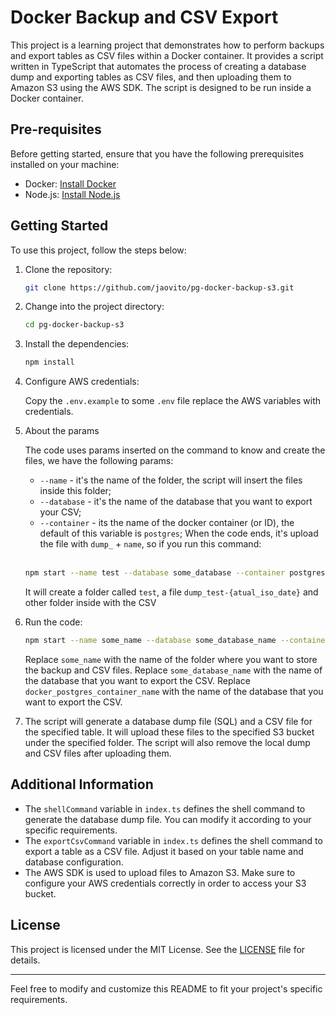 # Docker Backup and CSV Export

This project is a learning project that demonstrates how to perform backups and export tables as CSV files within a Docker container. It provides a script written in TypeScript that automates the process of creating a database dump and exporting tables as CSV files, and then uploading them to Amazon S3 using the AWS SDK. The script is designed to be run inside a Docker container.

## Pre-requisites

Before getting started, ensure that you have the following prerequisites installed on your machine:

- Docker: [Install Docker](https://docs.docker.com/get-docker/)
- Node.js: [Install Node.js](https://nodejs.org)

## Getting Started

To use this project, follow the steps below:

1. Clone the repository:

   ```bash
   git clone https://github.com/jaovito/pg-docker-backup-s3.git
   ```

2. Change into the project directory:

   ```bash
   cd pg-docker-backup-s3
   ```

3. Install the dependencies:

   ```bash
   npm install
   ```

4. Configure AWS credentials:

   Copy the `.env.example` to some `.env` file replace the AWS variables with credentials.

5. About the params

   The code uses params inserted on the command to know and create the files, we have the following params:
   - `--name` - it's the name of the folder, the script will insert the files inside this folder;
   - `--database` - it's the name of the database that you want to export your CSV;
   - `--container` - its the name of the docker container (or ID), the default of this variable is `postgres`;
   When the code ends, it's upload the file with `dump_` + `name`, so if you run this command:
    <br />
  
   ```bash
   npm start --name test --database some_database --container postgres
   ```
   It will create a folder called `test`, a file `dump_test-{atual_iso_date}` and other folder inside with the CSV

7. Run the code:

   ```bash
   npm start --name some_name --database some_database_name --container docker_postgres_container_name
   ```

   Replace `some_name` with the name of the folder where you want to store the backup and CSV files.
   Replace `some_database_name` with the name of the database that you want to export the CSV.
   Replace `docker_postgres_container_name` with the name of the database that you want to export the CSV.

8. The script will generate a database dump file (SQL) and a CSV file for the specified table. It will upload these files to the specified S3 bucket under the specified folder. The script will also remove the local dump and CSV files after uploading them.

## Additional Information

- The `shellCommand` variable in `index.ts` defines the shell command to generate the database dump file. You can modify it according to your specific requirements.
- The `exportCsvCommand` variable in `index.ts` defines the shell command to export a table as a CSV file. Adjust it based on your table name and database configuration.
- The AWS SDK is used to upload files to Amazon S3. Make sure to configure your AWS credentials correctly in order to access your S3 bucket.

## License

This project is licensed under the MIT License. See the [LICENSE](LICENSE) file for details.

---

Feel free to modify and customize this README to fit your project's specific requirements.

